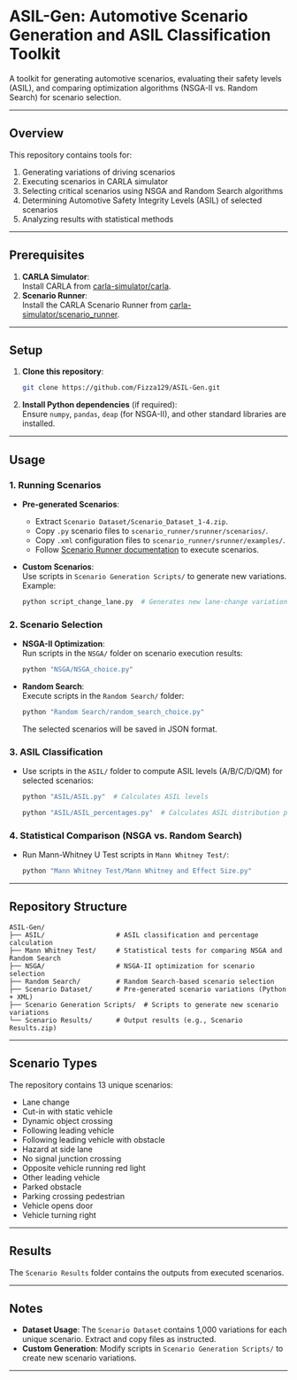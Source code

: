 # ASIL-Gen: Automotive Scenario Generation and ASIL Classification Toolkit

A toolkit for generating automotive scenarios, evaluating their safety levels (ASIL), and comparing optimization algorithms (NSGA-II vs. Random Search) for scenario selection.

---

## Overview

This repository contains tools for:
1. Generating variations of driving scenarios
2. Executing scenarios in CARLA simulator
3. Selecting critical scenarios using NSGA and Random Search algorithms
4. Determining Automotive Safety Integrity Levels (ASIL) of selected scenarios
5. Analyzing results with statistical methods

---

## Prerequisites

1. **CARLA Simulator**:  
   Install CARLA from [carla-simulator/carla](https://github.com/carla-simulator/carla).  
2. **Scenario Runner**:  
   Install the CARLA Scenario Runner from [carla-simulator/scenario_runner](https://github.com/carla-simulator/scenario_runner).  

---

## Setup

1. **Clone this repository**:  
   ```bash
   git clone https://github.com/Fizza129/ASIL-Gen.git
   ```

2. **Install Python dependencies** (if required):  
   Ensure `numpy`, `pandas`, `deap` (for NSGA-II), and other standard libraries are installed.  

---

## Usage

### 1. Running Scenarios
- **Pre-generated Scenarios**:  
  - Extract `Scenario Dataset/Scenario_Dataset_1-4.zip`.  
  - Copy `.py` scenario files to `scenario_runner/srunner/scenarios/`.  
  - Copy `.xml` configuration files to `scenario_runner/srunner/examples/`.  
  - Follow [Scenario Runner documentation](https://github.com/carla-simulator/scenario_runner) to execute scenarios.  

- **Custom Scenarios**:  
  Use scripts in `Scenario Generation Scripts/` to generate new variations. Example:  
  ```bash
  python script_change_lane.py  # Generates new lane-change variations
  ```

### 2. Scenario Selection
- **NSGA-II Optimization**:  
  Run scripts in the `NSGA/` folder on scenario execution results:  
  ```bash
  python "NSGA/NSGA_choice.py"
  ```
- **Random Search**:  
  Execute scripts in the `Random Search/` folder:  
  ```bash
  python "Random Search/random_search_choice.py"
  ```
  The selected scenarios will be saved in JSON format.

### 3. ASIL Classification
- Use scripts in the `ASIL/` folder to compute ASIL levels (A/B/C/D/QM) for selected scenarios:  
  ```bash
  python "ASIL/ASIL.py"  # Calculates ASIL levels
  ```
  ```bash
  python "ASIL/ASIL_percentages.py"  # Calculates ASIL distribution percentages
  ```

### 4. Statistical Comparison (NSGA vs. Random Search)
- Run Mann-Whitney U Test scripts in `Mann Whitney Test/`:  
  ```bash
  python "Mann Whitney Test/Mann Whitney and Effect Size.py"
  ```

---

## Repository Structure

```
ASIL-Gen/  
├── ASIL/                  # ASIL classification and percentage calculation  
├── Mann Whitney Test/     # Statistical tests for comparing NSGA and Random Search  
├── NSGA/                  # NSGA-II optimization for scenario selection  
├── Random Search/         # Random Search-based scenario selection  
├── Scenario Dataset/      # Pre-generated scenario variations (Python + XML)  
├── Scenario Generation Scripts/  # Scripts to generate new scenario variations  
└── Scenario Results/      # Output results (e.g., Scenario Results.zip)  
```

---

## Scenario Types

The repository contains 13 unique scenarios:
- Lane change
- Cut-in with static vehicle
- Dynamic object crossing
- Following leading vehicle
- Following leading vehicle with obstacle
- Hazard at side lane
- No signal junction crossing
- Opposite vehicle running red light
- Other leading vehicle
- Parked obstacle
- Parking crossing pedestrian
- Vehicle opens door
- Vehicle turning right

---

## Results

The `Scenario Results` folder contains the outputs from executed scenarios.

---

## Notes
- **Dataset Usage**: The `Scenario Dataset` contains 1,000 variations for each unique scenario. Extract and copy files as instructed.  
- **Custom Generation**: Modify scripts in `Scenario Generation Scripts/` to create new scenario variations.  

---
